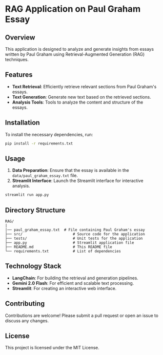 # RAG Application on Paul Graham Essay

## Overview
This application is designed to analyze and generate insights from essays written by Paul Graham using Retrieval-Augmented Generation (RAG) techniques.

## Features
- **Text Retrieval**: Efficiently retrieve relevant sections from Paul Graham's essays.
- **Text Generation**: Generate new text based on the retrieved sections.
- **Analysis Tools**: Tools to analyze the content and structure of the essays.

## Installation
To install the necessary dependencies, run:
```bash
pip install -r requirements.txt
```

## Usage
1. **Data Preparation**: Ensure that the essay is available in the `data/paul_graham_essay.txt` file.
2. **Streamlit Interface**: Launch the Streamlit interface for interactive analysis.
```bash
streamlit run app.py
```

## Directory Structure
```
RAG/
|
|── paul_graham_essay.txt  # File containing Paul Graham's essay
├── src/                       # Source code for the application
├── tests/                     # Unit tests for the application
├── app.py                     # Streamlit application file
├── README.md                  # This README file
└── requirements.txt           # List of dependencies
```

## Technology Stack
- **LangChain**: For building the retrieval and generation pipelines.
- **Gemini 2.0 Flash**: For efficient and scalable text processing.
- **Streamlit**: For creating an interactive web interface.

## Contributing
Contributions are welcome! Please submit a pull request or open an issue to discuss any changes.

## License
This project is licensed under the MIT License.

